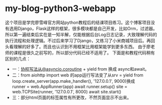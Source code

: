 # my-blog-python3-webapp
这个项目是学完廖雪峰官方网站python教程后的结课项目练习。这个博客项目没有选用Django，Flask这样的框架，很多模块都是自己开发，比如Orm，过滤器。所以第一遍结束后实在是一知半解，仅能根据后台Log日志记录，大致理解代码的执行流程和处理逻辑。不过后来学习了Django，又练习了小米商城项目后。再回头看理解的好多了。而且也认识到不用框架比用框架能学到更多东西。
由于廖老师的课程是很久之前写的，所以部分代码已经不适用了。
下面是和教程代码稍有区别的几点：
- 一：协程写法从@asyncio.coroutine + yield from 换成 async和await。
- 二：from aiohttp import web 的app运行写法变了从srv = yield from loop.create_server(app.make_handler(), '127.0.0.1', 9000)换成    
    runner = web.AppRunner(app)
    await runner.setup()
    site = web.TCPSite(runner, '127.0.0.1', 8000)
    await site.start()
- 三：部分html页面的标签属性有所更改，不然页面显示不出来。
